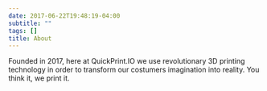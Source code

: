 ```yaml
---
date: 2017-06-22T19:48:19-04:00
subtitle: ""
tags: []
title: About
---
```


Founded in 2017, here at QuickPrint.IO we use revolutionary 3D printing technology in order to transform our costumers imagination into reality. You think it, we print it. 
